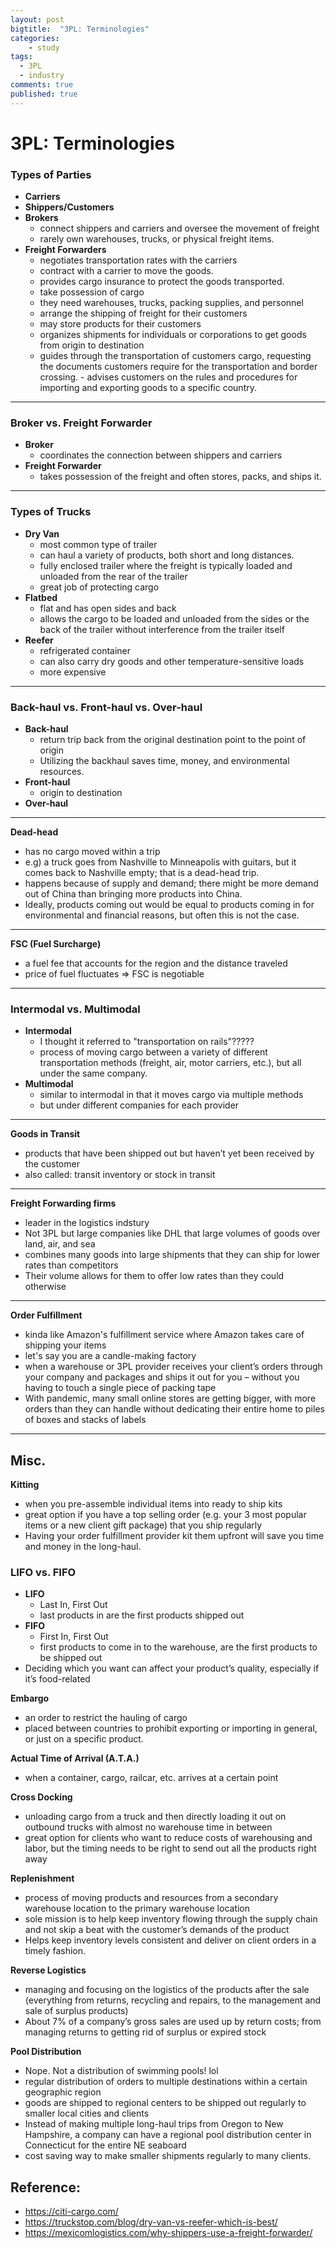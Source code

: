 ```yaml
---
layout: post
bigtitle:  "3PL: Terminologies"
categories:
    - study
tags:
  - 3PL
  - industry
comments: true
published: true
---
```


# 3PL: Terminologies

### Types of Parties
- **Carriers**
- **Shippers/Customers**
- **Brokers**
    - connect shippers and carriers and oversee the movement of freight
    - rarely own warehouses, trucks, or physical freight items.
- **Freight Forwarders**
    - negotiates transportation rates with the carriers
    - contract with a carrier to move the goods.
    - provides cargo insurance to protect the goods transported.
    - take possession of cargo
    - they need warehouses, trucks, packing supplies, and personnel
    - arrange the shipping of freight for their customers
    - may store products for their customers
    - organizes shipments for individuals or corporations to get goods from origin to destination
    - guides through the transportation of customers cargo, requesting the documents customers require for the transportation and border crossing. - advises customers on the rules and procedures for importing and exporting goods to a specific country.

---

### Broker vs. Freight Forwarder
- **Broker**
    - coordinates the connection between shippers and carriers
- **Freight Forwarder**
    - takes possession of the freight and often stores, packs, and ships it.

---

### Types of Trucks
- **Dry Van**
    - most common type of trailer
    - can haul a variety of products, both short and long distances.
    - fully enclosed trailer where the freight is typically loaded and unloaded from the rear of the trailer
    - great job of protecting cargo
- **Flatbed**
    - flat and has open sides and back
    - allows the cargo to be loaded and unloaded from the sides or the back of the trailer without interference from the trailer itself
- **Reefer**
    - refrigerated container 
    - can also carry dry goods and other temperature-sensitive loads
    - more expensive

---

### Back-haul vs. Front-haul vs. Over-haul
- **Back-haul**
    - return trip back from the original destination point to the point of origin
    - Utilizing the backhaul saves time, money, and environmental resources.
- **Front-haul**
    - origin to destination
- **Over-haul**

---


**Dead-head**
- has no cargo moved within a trip
- e.g) a truck goes from Nashville to Minneapolis with guitars, but it comes back to Nashville empty; that is a dead-head trip.
- happens because of supply and demand; there might be more demand out of China than bringing more products into China.
- Ideally, products coming out would be equal to products coming in for environmental and financial reasons, but often this is not the case.

---

**FSC (Fuel Surcharge)**
- a fuel fee that accounts for the region and the distance traveled
- price of fuel fluctuates => FSC is negotiable

---

### **Intermodal vs. Multimodal**
- **Intermodal**
    - I thought it referred to "transportation on rails"?????
    - process of moving cargo between a variety of different transportation methods (freight, air, motor carriers, etc.), but all under the same company.
- **Multimodal**
    - similar to intermodal in that it moves cargo via multiple methods
    - but under different companies for each provider

---


**Goods in Transit**
- products that have been shipped out but haven’t yet been received by the customer
- also called: transit inventory or stock in transit

---

 
**Freight Forwarding firms**
- leader in the logistics indstury
- Not 3PL but large companies like DHL that large volumes of goods over land, air, and sea
- combines many goods into large shipments that they can ship for lower rates than competitors
- Their volume allows for them to offer low rates than they could otherwise

---


**Order Fulfillment**
- kinda like Amazon's fulfillment service where Amazon takes care of shipping your items
- let's say you are a candle-making factory
- when a warehouse or 3PL provider receives your client’s orders through your company and packages and ships it out for you – without you having to touch a single piece of packing tape
- With pandemic, many small online stores are getting bigger, with more orders than they can handle without dedicating their entire home to piles of boxes and stacks of labels

---



## **Misc.**

**Kitting**
- when you pre-assemble individual items into ready to ship kits
- great option if you have a top selling order (e.g. your 3 most popular items or a new client gift package) that you ship regularly
- Having your order fulfillment provider kit them upfront will save you time and money in the long-haul.

### **LIFO vs. FIFO**

- **LIFO**
    - Last In, First Out
    - last products in are the first products shipped out
- **FIFO**
    - First In, First Out
    - first products to come in to the warehouse, are the first products to be shipped out
- Deciding which you want can affect your product’s quality, especially if it’s food-related


**Embargo**
- an order to restrict the hauling of cargo
- placed between countries to prohibit exporting or importing in general, or just on a specific product.

**Actual Time of Arrival (A.T.A.)**
- when a container, cargo, railcar, etc. arrives at a certain point

**Cross Docking**
- unloading cargo from a truck and then directly loading it out on outbound trucks with almost no warehouse time in between
- great option for clients who want to reduce costs of warehousing and labor, but the timing needs to be right to send out all the products right away

**Replenishment**
- process of moving products and resources from a secondary warehouse location to the primary warehouse location
- sole mission is to help keep inventory flowing through the supply chain and not skip a beat with the customer’s demands of the product
- Helps keep inventory levels consistent and deliver on client orders in a timely fashion.

**Reverse Logistics**
- managing and focusing on the logistics of the products after the sale (everything from returns, recycling and repairs, to the management and sale of surplus products)
- About 7% of a company’s gross sales are used up by return costs; from managing returns to getting rid of surplus or expired stock

**Pool Distribution**
- Nope. Not a distribution of swimming pools! lol
- regular distribution of orders to multiple destinations within a certain geographic region
- goods are shipped to regional centers to be shipped out regularly to smaller local cities and clients
- Instead of making multiple long-haul trips from Oregon to New Hampshire, a company can have a regional pool distribution center in Connecticut for the entire NE seaboard
- cost saving way to make smaller shipments regularly to many clients.

## Reference: 

- https://citi-cargo.com/
- https://truckstop.com/blog/dry-van-vs-reefer-which-is-best/
- https://mexicomlogistics.com/why-shippers-use-a-freight-forwarder/
